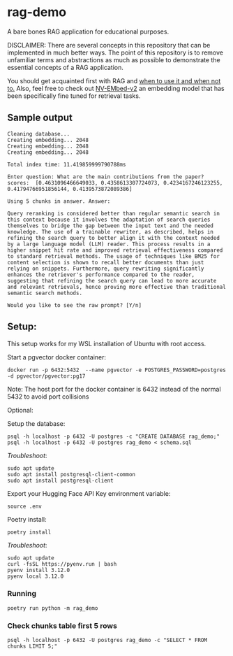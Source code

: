 # rag-demo

A bare bones RAG application for educational purposes.

DISCLAIMER: There are several concepts in this repository that can be implemented in much better ways.  The point of this repository is to remove unfamiliar terms and abstractions as much as possible to demonstrate the essential concepts of a RAG application.

You should get acquainted first with RAG and [when to use it and when not to.](https://www.anthropic.com/news/contextual-retrieval)
Also, feel free to check out [NV-EMbed-v2](https://huggingface.co/nvidia/NV-Embed-v2) an embedding model that has been specifically fine tuned for retrieval tasks. 

## Sample output
```
Cleaning database...
Creating embedding... 2048
Creating embedding... 2048
Creating embedding... 2048

Total index time: 11.419859999790788ms

Enter question: What are the main contributions from the paper?
scores:  [0.4631096466649033, 0.4358613307724073, 0.4234167246123255, 0.41794766951856144, 0.4139573872089386]

Using 5 chunks in answer. Answer:

Query reranking is considered better than regular semantic search in this context because it involves the adaptation of search queries themselves to bridge the gap between the input text and the needed knowledge. The use of a trainable rewriter, as described, helps in refining the search query to better align it with the context needed by a large language model (LLM) reader. This process results in a higher snippet hit rate and improved retrieval effectiveness compared to standard retrieval methods. The usage of techniques like BM25 for content selection is shown to recall better documents than just relying on snippets. Furthermore, query rewriting significantly enhances the retriever's performance compared to the reader, suggesting that refining the search query can lead to more accurate and relevant retrievals, hence proving more effective than traditional semantic search methods.

Would you like to see the raw prompt? [Y/n]
```

## Setup:

This setup works for my WSL installation of Ubuntu with root access.

Start a pgvector docker container:

```
docker run -p 6432:5432  --name pgvector -e POSTGRES_PASSWORD=postgres -d pgvector/pgvector:pg17
```

Note: The host port for the docker container is 6432 instead of the normal 5432 to avoid port collisions

Optional:


Setup the database:
```
psql -h localhost -p 6432 -U postgres -c "CREATE DATABASE rag_demo;"
psql -h localhost -p 6432 -U postgres rag_demo < schema.sql
```
*Troubleshoot*: 
```
sudo apt update
sudo apt install postgresql-client-common
sudo apt install postgresql-client
```


Export your Hugging Face API Key environment variable:
```
source .env
```

Poetry install:
```
poetry install
```
*Troubleshoot*: 
```
sudo apt update
curl -fsSL https://pyenv.run | bash
pyenv install 3.12.0
pyenv local 3.12.0
```

### Running

`poetry run python -m rag_demo`

### Check chunks table first 5 rows
```
psql -h localhost -p 6432 -U postgres rag_demo -c "SELECT * FROM chunks LIMIT 5;"
```
